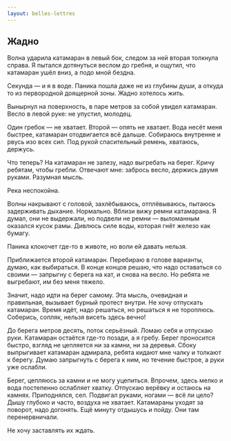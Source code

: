 ```yaml
---
layout: belles-lettres
---
```


## Жадно

Волна ударила катамаран в левый бок, следом за ней вторая толкнула справа. Я пытался дотянуться веслом до гребня, и ощутил, что катамаран ушёл вниз, а подо мной бездна.

Секунда — и я в воде. Паника пошла даже не из глубины души, а откуда то из первородной доящерной зоны. Жадно хотелось жить.

Вынырнул на поверхность, в паре метров за собой увидел катамаран. Весло в левой руке: не упустил, молодец.

Один гребок — не хватает. Второй — опять не хватает. Вода несёт меня быстрее, катамаран отодвигается всё дальше. Собираюсь внутренне и рвусь изо всех сил. Под рукой спасительный ремень, хватаюсь, держусь.

Что теперь? На катамаран не залезу, надо выгребать на берег. Кричу ребятам, чтобы гребли. Отвечают мне: забрось весло, держись двумя руками. Разумная мысль.

Река неспокойна.

Волны накрывают с головой, захлёбываюсь, отплёвываюсь, пытаюсь задерживать дыхание. Нормально.
Вблизи вижу ремни катамарана. Я думал, они не выдержали, но подвели не ремни — выломанным оказался кусок рамы. Дивлюсь силе воды, которая гнёт железо как бумагу.

Паника клокочет где-то в животе, но воли ей давать нельзя.

Приближается второй катамаран. Перебираю в голове варианты, думаю, как выбираться. В конце концов решаю, что надо оставаться со своими — запрыгну с берега на кат, и снова на весло. Но ребята не выгребают, им без меня тяжело.

Значит, надо идти на берег самому. Эта мысль, очевидная и правильная, вызывает бурный протест внутри. Не хочу отпускать катамаран. Время идёт, надо решаться, но решаться я не тороплюсь. Соберись, сопляк, нельзя висеть здесь вечно!

До берега метров десять, поток серьёзный. Ломаю себя и отпускаю руки. Катамаран остаётся где-то позади, а я гребу. Берег проносится быстро, взгляд не цепляется ни за камни, ни за деревья. Сбоку выпрыгивает катамаран адмирала, ребята кидают мне чалку и толкают к берегу. Думаю запрыгнуть с берега к ним, но течение быстрое, а руки уже ослабли.

Берег, цепляюсь за камни и не могу уцепиться. Впрочем, здесь мелко и вода постепенно ослабляет хватку. Отпускаю верёвку и остаюсь на камнях. Приподнялся, сел. Подвигал руками, ногами — всё ли цело? Дышу глубоко и часто, воздуха не хватает. Катамараны уходят за поворот, надо догонять. Ещё минуту отдышусь и пойду. Они там перенервничали.

Не хочу заставлять их ждать.